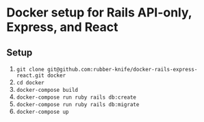 # Docker setup for Rails API-only, Express, and React

## Setup
1. `git clone git@github.com:rubber-knife/docker-rails-express-react.git docker`
2. `cd docker`
3. `docker-compose build`
4. `docker-compose run ruby rails db:create`
5. `docker-compose run ruby rails db:migrate`
4. `docker-compose up`
